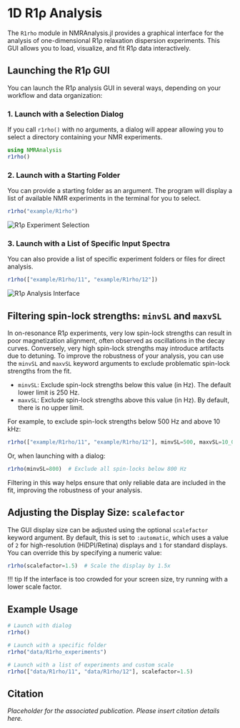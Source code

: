 # 1D R1ρ Analysis

The `R1rho` module in NMRAnalysis.jl provides a graphical interface for the analysis of one-dimensional R1ρ relaxation dispersion experiments. This GUI allows you to load, visualize, and fit R1ρ data interactively.

## Launching the R1ρ GUI

You can launch the R1ρ analysis GUI in several ways, depending on your workflow and data organization:

### 1. Launch with a Selection Dialog

If you call `r1rho()` with no arguments, a dialog will appear allowing you to select a directory containing your NMR experiments.

```julia
using NMRAnalysis
r1rho()
```

### 2. Launch with a Starting Folder

You can provide a starting folder as an argument. The program will display a list of available NMR experiments in the terminal for you to select.

```julia
r1rho("example/R1rho")
```

![R1ρ Experiment Selection](assets/r1rho-selection.png)

### 3. Launch with a List of Specific Input Spectra

You can also provide a list of specific experiment folders or files for direct analysis.

```julia
r1rho(["example/R1rho/11", "example/R1rho/12"])
```

![R1ρ Analysis Interface](assets/r1rho-interface.png)

## Filtering spin-lock strengths: `minvSL` and `maxvSL`

In on-resonance R1ρ experiments, very low spin-lock strengths can result in poor magnetization alignment, often observed as oscillations in the decay curves. Conversely, very high spin-lock strengths may introduce artifacts due to detuning. To improve the robustness of your analysis, you can use the `minvSL` and `maxvSL` keyword arguments to exclude problematic spin-lock strengths from the fit.

- `minvSL`: Exclude spin-lock strengths below this value (in Hz). The default lower limit is 250 Hz.
- `maxvSL`: Exclude spin-lock strengths above this value (in Hz). By default, there is no upper limit.

For example, to exclude spin-lock strengths below 500 Hz and above 10 kHz:

```julia
r1rho(["example/R1rho/11", "example/R1rho/12"], minvSL=500, maxvSL=10_000)
```

Or, when launching with a dialog:

```julia
r1rho(minvSL=800)  # Exclude all spin-locks below 800 Hz
```

Filtering in this way helps ensure that only reliable data are included in the fit, improving the robustness of your analysis.

## Adjusting the Display Size: `scalefactor`

The GUI display size can be adjusted using the optional `scalefactor` keyword argument. By default, this is set to `:automatic`, which uses a value of `2` for high-resolution (HiDPI/Retina) displays and `1` for standard displays. You can override this by specifying a numeric value:

```julia
r1rho(scalefactor=1.5)  # Scale the display by 1.5x
```

!!! tip
    If the interface is too crowded for your screen size, try running with a lower scale factor.

## Example Usage

```julia
# Launch with dialog
r1rho()

# Launch with a specific folder
r1rho("data/R1rho_experiments")

# Launch with a list of experiments and custom scale
r1rho(["data/R1rho/11", "data/R1rho/12"], scalefactor=1.5)
```

## Citation

*Placeholder for the associated publication. Please insert citation details here.*
